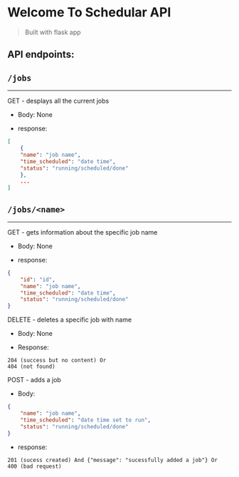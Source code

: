 # Welcome To Schedular API 
> Built with flask app 

## API endpoints: 

## `/jobs` 
***
GET - desplays all the current jobs 

* Body: None

* response: 
```json 
[
    {
    "name": "job name",
    "time_scheduled": "date time",
    "status": "running/scheduled/done"
    }, 
    ...
]
```

## `/jobs/<name>`
***
GET - gets information about the specific job name

* Body: None

* response: 
```json
{
    "id": "id",
    "name": "job name",
    "time_scheduled": "date time",
    "status": "running/scheduled/done"
}
```

DELETE - deletes a specific job with name 

* Body: None

* Response: 
```
204 (success but no content) Or
404 (not found)
```

POST - adds a job 

* Body: 
```json
{
    "name": "job name",
    "time_scheduled": "date time set to run",
    "status": "running/scheduled/done"
}
```

* response:
```
201 (sucess created) And {"message": "sucessfully added a job"} Or
400 (bad request)
```

